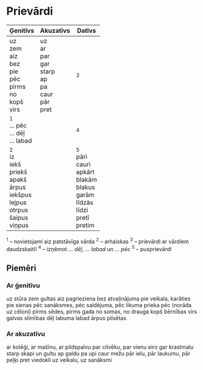 Prievārdi
=========

| Ģenitīvs                                                                                                  | Akuzatīvs                                                          | Datīvs                                                                                                     |
| ---                                                                                                       | ---                                                                | ---                                                                                                        |
| uz<br>zem<br>aiz<br>bez<br>pie<br>pēc<br>pirms<br>no<br>kopš<br>virs                                      | uz<br>ar<br>par<br>gar<br>starp<br>ap<br>pa<br>caur<br>pār<br>pret | <sup>3</sup>                                                                                               |
| <sup>1</sup><br>... pēc<br>... dēļ<br>... labad                                                           |                                                                    | <sup>4</sup>                                                                                               |
| <sup>2</sup><br>iz<br>iekš<br>priekš<br>apakš<br>ārpus<br>iekšpus<br>lejpus<br>otrpus<br>šaipus<br>viņpus |                                                                    | <sup>5</sup><br>pāri<br>cauri<br>apkārt<br>blakām<br>blakus<br>garām<br>līdzās<br>līdzi<br>pretī<br>pretim |

<sup>1</sup> – novietojami aiz patstāvīga vārda
<sup>2</sup> – arhaiskas
<sup>3</sup> – prievārdi ar vārdiem daudzskaitlī
<sup>4</sup> – izņēmot *... dēļ*, *... labad* un *... pēc*
<sup>5</sup> – pusprievārdi

Piemēri
-------

### Ar ģenitīvu

uz stūra
zem gultas
aiz pagrieziena
bez atvaļinājuma
pie veikala, karāties pie sienas
pēc sanāksmes, pēc saldējuma, pēc likuma
prieka pēc (norāda uz cēloni)
pirms sēdes, pirms gada
no somas, no drauga
kopš bērnības
virs galvas
slimības dēļ
labuma labad
ārpus pilsētas

### Ar akuzatīvu

ar kolēģi, ar mašīnu, ar pildspalvu
par cilvēku, par vienu eiro
gar krastmalu
starp skapi un gultu
ap galdu
pa upi
caur mežu
pār ielu, pār laukumu, pār peļķi
pret viedokli
uz veikalu, uz sanāksmi
